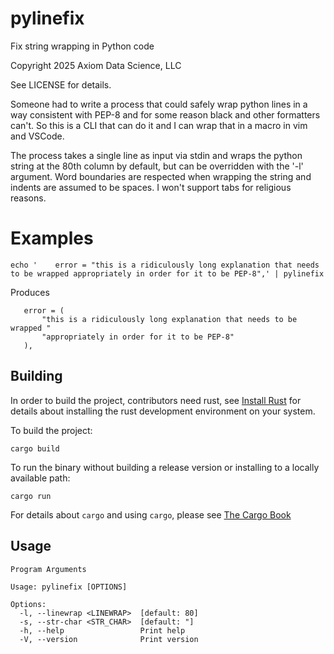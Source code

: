 pylinefix
===============

Fix string wrapping in Python code

Copyright 2025 Axiom Data Science, LLC

See LICENSE for details.


Someone had to write a process that could safely wrap python lines in a way
consistent with PEP-8 and for some reason black and other formatters can't.
So this is a CLI that can do it and I can wrap that in a macro in vim and
VSCode.

The process takes a single line as input via stdin and wraps the python
string at the 80th column by default, but can be overridden with the '-l'
argument. Word boundaries are respected when wrapping the string and indents
are assumed to be spaces. I won't support tabs for religious reasons.

# Examples

```
echo '    error = "this is a ridiculously long explanation that needs to be wrapped appropriately in order for it to be PEP-8",' | pylinefix
```
Produces

```
   error = (
       "this is a ridiculously long explanation that needs to be wrapped "
       "appropriately in order for it to be PEP-8"
   ),
```


Building
--------

In order to build the project, contributors need rust, see
[Install Rust](https://www.rust-lang.org/tools/install) for details about
installing the rust development environment on your system.

To build the project:

    cargo build

To run the binary without building a release version or installing to a locally available path:

    cargo run

For details about `cargo` and using `cargo`, please see [The Cargo Book](https://doc.rust-lang.org/cargo/commands/index.html)


Usage
-----

```
Program Arguments

Usage: pylinefix [OPTIONS]

Options:
  -l, --linewrap <LINEWRAP>  [default: 80]
  -s, --str-char <STR_CHAR>  [default: "]
  -h, --help                 Print help
  -V, --version              Print version
```
